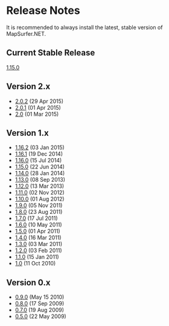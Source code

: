 # Release Notes #

It is recommended to always install the latest, stable version of MapSurfer.NET.

## Current Stable Release ##

[1.15.0](/release_notes/v1.15.0.md)


## Version 2.x ##

* [2.0.2](/release_notes/v2.0.2.md)  (29 Apr 2015)
* [2.0.1](/release_notes/v2.0.1.md)  (01 Apr 2015)
* [2.0](/release_notes/v2.0.md)  (01 Mar 2015)

## Version 1.x ##

* [1.16.2](/release_notes/v1.16.2.md)  (03 Jan 2015)
* [1.16.1](/release_notes/v1.16.1.md)  (19 Dec 2014)
* [1.16.0](/release_notes/v1.16.0.md)  (15 Jul 2014)
* [1.15.0](/release_notes/v1.15.0.md)  (22 Jun 2014)
* [1.14.0](/release_notes/v1.14.0.md)  (28 Jan 2014)
* [1.13.0](/release_notes/v1.13.0.md)  (08 Sep 2013)
* [1.12.0](/release_notes/v1.12.0.md)  (13 Mar 2013)
* [1.11.0](/release_notes/v1.11.0.md)  (02 Nov 2012)
* [1.10.0](/release_notes/v1.10.0.md)  (01 Aug 2012)
* [1.9.0](/release_notes/v1.9.0.md)    (05 Nov 2011)
* [1.8.0](/release_notes/v1.8.0.md)    (23 Aug 2011)
* [1.7.0](/release_notes/v1.7.0.md)    (17 Jul 2011)
* [1.6.0](/release_notes/v1.6.0.md)    (10 May 2011)
* [1.5.0](/release_notes/v1.5.0.md)    (01 Apr 2011)
* [1.4.0](/release_notes/v1.4.0.md)    (16 Mar 2011)
* [1.3.0](/release_notes/v1.3.0.md)    (03 Mar 2011)
* [1.2.0](/release_notes/v1.2.0.md)    (03 Feb 2011)
* [1.1.0](/release_notes/v1.1.0.md)    (15 Jan 2011)
* [1.0](/release_notes/v1.0.md)        (11 Oct 2010)

## Version 0.x ##

* [0.9.0](/release_notes/v0.9.0.md)    (May 15 2010)
* [0.8.0](/release_notes/v0.8.0.md)    (17 Sep 2009)
* [0.7.0](/release_notes/v0.7.0.md)    (19 Aug 2009)
* [0.5.0](/release_notes/v0.5.0.md)    (22 May 2009)
